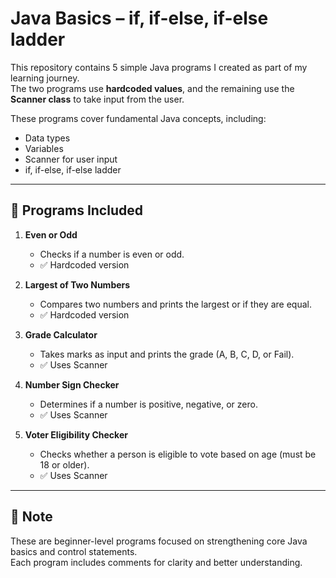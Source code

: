 # Java Basics – if, if-else, if-else ladder

This repository contains 5 simple Java programs I created as part of my learning journey.  
The two programs use **hardcoded values**, and the remaining use the **Scanner class** to take input from the user.

These programs cover fundamental Java concepts, including:
- Data types
- Variables
- Scanner for user input
- if, if-else, if-else ladder

---

## 📂 Programs Included

1. **Even or Odd**
   - Checks if a number is even or odd.
   - ✅ Hardcoded version

2. **Largest of Two Numbers**
   - Compares two numbers and prints the largest or if they are equal.
   - ✅ Hardcoded version

3. **Grade Calculator**
   - Takes marks as input and prints the grade (A, B, C, D, or Fail).
   - ✅ Uses Scanner

4. **Number Sign Checker**
   - Determines if a number is positive, negative, or zero.
   - ✅ Uses Scanner

5. **Voter Eligibility Checker**
   - Checks whether a person is eligible to vote based on age (must be 18 or older).
   - ✅ Uses Scanner

---

## 📌 Note
These are beginner-level programs focused on strengthening core Java basics and control statements.  
Each program includes comments for clarity and better understanding.
